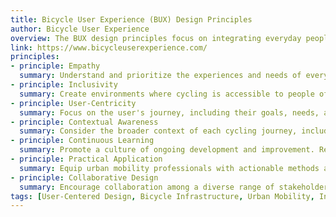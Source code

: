 ```yaml
---
title: Bicycle User Experience (BUX) Design Principles
author: Bicycle User Experience
overview: The BUX design principles focus on integrating everyday people's experiences into the planning and design of bicycle infrastructure. By prioritizing human-centered design, these principles aim to create inclusive, accessible, and user-friendly cycling environments that align with the needs of diverse end users.
link: https://www.bicycleuserexperience.com/
principles:
- principle: Empathy
  summary: Understand and prioritize the experiences and needs of everyday people by putting yourself in their shoes. Design bicycle infrastructure that reflects diverse perspectives and real-world challenges faced by different users.
- principle: Inclusivity
  summary: Create environments where cycling is accessible to people of all ages, abilities, and backgrounds. Ensure that infrastructure supports diverse needs and does not exclude any group from participating in cycling.
- principle: User-Centricity
  summary: Focus on the user's journey, including their goals, needs, and experiences while cycling. Prioritize design decisions that enhance the user's overall experience and address specific challenges they may encounter.
- principle: Contextual Awareness
  summary: Consider the broader context of each cycling journey, including the surrounding environment, trip goals, and qualitative factors that influence user experience. Adapt infrastructure to fit the unique needs of each context.
- principle: Continuous Learning
  summary: Promote a culture of ongoing development and improvement. Regularly gather feedback, conduct research, and evaluate cycling infrastructure to ensure it remains effective and user-friendly.
- principle: Practical Application
  summary: Equip urban mobility professionals with actionable methods and tools to integrate user experience into their planning and design processes. Focus on practical, adaptable solutions that can be applied in various local contexts.
- principle: Collaborative Design
  summary: Encourage collaboration among a diverse range of stakeholders, including urban planners, engineers, and community members, to ensure that bicycle infrastructure reflects a wide range of needs and perspectives.
tags: [User-Centered Design, Bicycle Infrastructure, Urban Mobility, Inclusive Design, Empathy, People-Centered Streets]
---
```

